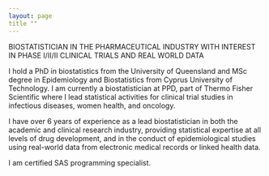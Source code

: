 ```yaml
---
layout: page
title ""
---
```


BIOSTATISTICIAN IN THE PHARMACEUTICAL INDUSTRY WITH INTEREST IN PHASE I/II/II CLINICAL TRIALS AND REAL WORLD DATA

  I hold a PhD in biostatistics from the University of Queensland and MSc degree in Epidemiology and Biostatistics from Cyprus University of Technology.
  I am currently a biostatistician at PPD, part of Thermo Fisher Scientific where I lead statistical activities for clinical trial studies in infectious diseases, 
  women health, and oncology.

  I have over 6 years of experience as a lead biostatistician in both the academic and clinical research industry, providing 
  statistical expertise at all levels of drug development, and in the conduct of epidemiological studies using real-world data
  from electronic medical records or linked health data.

  I am certified SAS programming specialist.
